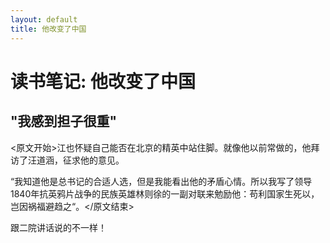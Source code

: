```yaml
---
layout: default
title: 他改变了中国
---
```


# 读书笔记: 他改变了中国


## "我感到担子很重"

<原文开始>江也怀疑自己能否在北京的精英中站住脚。就像他以前常做的，他拜访了汪道涵，征求他的意见。

“我知道他是总书记的合适人选，但是我能看出他的矛盾心情。所以我写了领导1840年抗英鸦片战争的民族英雄林则徐的一副对联来勉励他：苟利国家生死以，岂因祸福避趋之“。</原文结束>

跟二院讲话说的不一样！